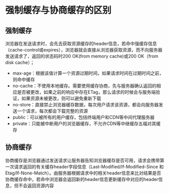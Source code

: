 # 强制缓存与协商缓存的区别

## 强制缓存

浏览器在发送请求时，会先去获取资源缓存的header信息，若命中强缓存信息（cache-control或expires），浏览器就会直接从浏览器获取资源，而不向服务器发送请求了，返回的状态码时200 OK(from memory cache)或200 OK（from disk cache）；

* max-age：根据该值计算一个资源过期时间，如果请求时间在过期时间之前，则命中缓存
* no-cache：不使用本地缓存。需要使用缓存协商，先与服务器确认返回的相应是否被更改，如果之前的响应中存在ETag，那么请求的时候会与服务端验证，如果资源未被更改，则可以避免重新下载
* no-store：直接禁止浏览器缓存数据，每次用户请求该资源，都会向服务器发送一个请求，每次都会下载完整的资源
* public：可以被所有的用户缓存，包括终端用户和CDN等中间代理服务器
* private：只能被中断用户的浏览器缓存，不允许CDN等中继缓存五福对其缓存

## 协商缓存

协商缓存是浏览器通过发送请求让服务器告知浏览器缓存是否可用，请求会携带第一次请求返回的有关缓存header字段信息（Last-Modified/If-Modified-Since 和 Etag/If-None-Match）。由服务器根据请求中的相关header信息来比对结果是否协商缓存命中，若命中浏览器会返回新的header信息更新缓存中对应的header信息，但不会返回资源内容



